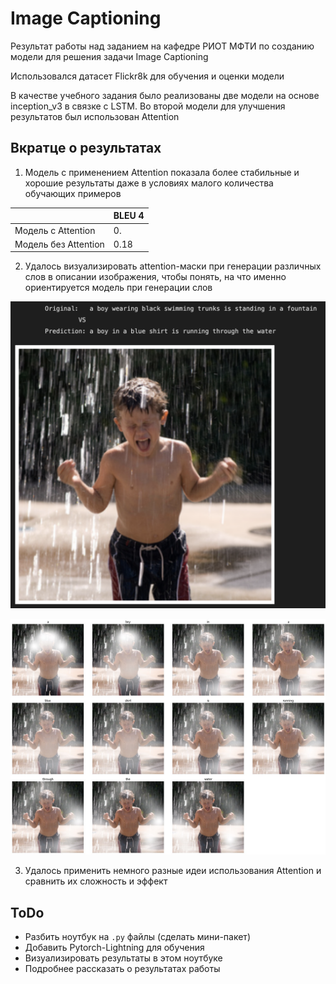 # Image Captioning
Результат работы над заданием на кафедре РИОТ МФТИ по созданию модели для решения задачи Image Captioning

Использовался датасет Flickr8k для обучения и оценки модели

В качестве учебного задания было реализованы две модели на основе inception_v3 в связке с LSTM. Во второй модели для улучшения результатов был использован Attention

## Вкратце о результатах
1. Модель с применением Attention показала более стабильные и хорошие результаты даже в условиях малого количества обучающих примеров

|                      | BLEU 4 |
|----------------------|--------|
| Модель с Attention   | 0.     |
| Модель без Attention | 0.18   |

2. Удалось визуализировать attention-маски при генерации различных слов в описании изображения, чтобы понять, на что именно ориентируется модель при генерации слов

![example](./example_01.png)

![attention](./attention_masks_01.png)

3. Удалось применить немного разные идеи использования Attention и сравнить их сложность и эффект

## ToDo
 * Разбить ноутбук на `.py` файлы (сделать мини-пакет)
 * Добавить Pytorch-Lightning для обучения
 * Визуализировать результаты в этом ноутбуке
 * Подробнее рассказать о результатах работы
